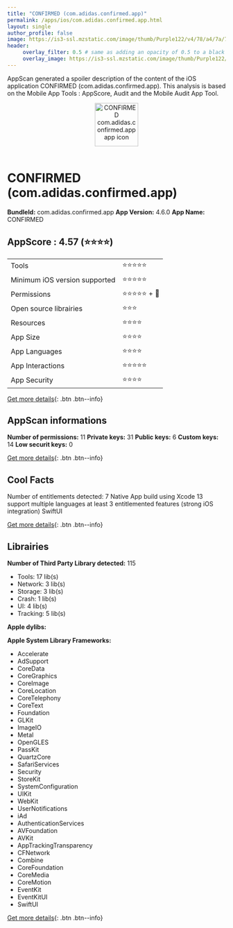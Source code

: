 ```yaml
---
title: "CONFIRMED (com.adidas.confirmed.app)"
permalink: /apps/ios/com.adidas.confirmed.app.html
layout: single
author_profile: false
image: https://is3-ssl.mzstatic.com/image/thumb/Purple122/v4/78/a4/7a/78a47ac3-0f8b-e117-c82a-2349a61ed87b/AppIcon-1x_U007emarketing-0-7-0-85-220.png/512x512bb.jpg
header: 
     overlay_filter: 0.5 # same as adding an opacity of 0.5 to a black background
     overlay_image: https://is3-ssl.mzstatic.com/image/thumb/Purple122/v4/78/a4/7a/78a47ac3-0f8b-e117-c82a-2349a61ed87b/AppIcon-1x_U007emarketing-0-7-0-85-220.png/512x512bb.jpg
---
```

AppScan generated a spoiler description of the content of the iOS application CONFIRMED (com.adidas.confirmed.app). This analysis is based on the Mobile App Tools : AppScore, Audit and the Mobile Audit App Tool.

  
  
<div style="text-align: center;"><img src="https://is3-ssl.mzstatic.com/image/thumb/Purple122/v4/78/a4/7a/78a47ac3-0f8b-e117-c82a-2349a61ed87b/AppIcon-1x_U007emarketing-0-7-0-85-220.png/512x512bb.jpg" width="100" height="100" alt="CONFIRMED com.adidas.confirmed.app app icon"></div></br>
  
# CONFIRMED (com.adidas.confirmed.app)

**BundleId:** com.adidas.confirmed.app
**App Version:** 4.6.0
**App Name:** CONFIRMED


## AppScore : 4.57 (⭐️⭐️⭐️⭐️) 

<table>
<tr><td> Tools </td><td> ⭐️⭐️⭐️⭐️⭐️ </td></tr>
<tr><td> Minimum iOS version supported </td><td> ⭐️⭐️⭐️⭐️⭐️ </td></tr>
<tr><td> Permissions </td><td> ⭐️⭐️⭐️⭐️⭐️ + 🌟 </td></tr>
<tr><td> Open source librairies </td><td> ⭐️⭐️⭐️ </td></tr>
<tr><td> Resources </td><td> ⭐️⭐️⭐️⭐️ </td></tr>
<tr><td> App Size </td><td> ⭐️⭐️⭐️⭐️ </td></tr>
<tr><td> App Languages </td><td> ⭐️⭐️⭐️⭐️ </td></tr>
<tr><td> App Interactions </td><td> ⭐️⭐️⭐️⭐️⭐️ </td></tr>
<tr><td> App Security </td><td> ⭐️⭐️⭐️⭐️ </td></tr>
</table>

[Get more details](/pricing.html){: .btn .btn--info}  
  
## AppScan informations 

**Number of permissions:** 11
**Private keys:** 31
**Public keys:** 6
**Custom keys:** 14
**Low securit keys:** 0
  
[Get more details](/pricing.html){: .btn .btn--info}

## Cool Facts

Number of entitlements detected: 7
Native App
build using Xcode 13
support multiple languages
at least 3 entitlemented features (strong iOS integration)
SwiftUI
  
[Get more details](/pricing.html){: .btn .btn--info}

## Librairies 
**Number of Third Party Library detected:** 115
- Tools: 17 lib(s)
- Network: 3 lib(s)
- Storage: 3 lib(s)
- Crash: 1 lib(s)
- UI: 4 lib(s)
- Tracking: 5 lib(s)

**Apple dylibs:**


**Apple System Library Frameworks:**
- Accelerate
- AdSupport
- CoreData
- CoreGraphics
- CoreImage
- CoreLocation
- CoreTelephony
- CoreText
- Foundation
- GLKit
- ImageIO
- Metal
- OpenGLES
- PassKit
- QuartzCore
- SafariServices
- Security
- StoreKit
- SystemConfiguration
- UIKit
- WebKit
- UserNotifications
- iAd
- AuthenticationServices
- AVFoundation
- AVKit
- AppTrackingTransparency
- CFNetwork
- Combine
- CoreFoundation
- CoreMedia
- CoreMotion
- EventKit
- EventKitUI
- SwiftUI


  
[Get more details](/pricing.html){: .btn .btn--info}


